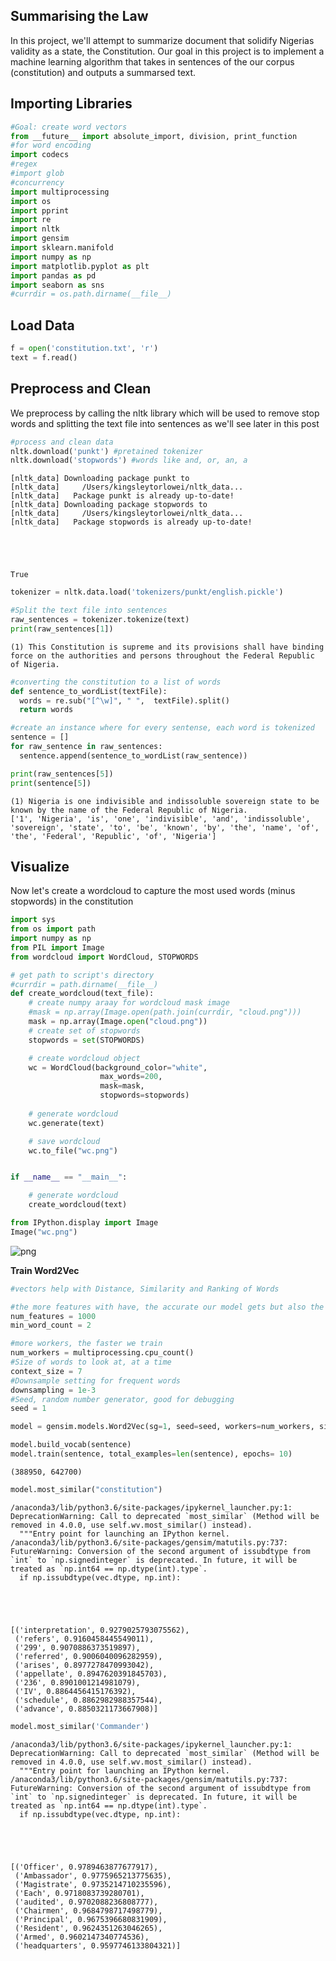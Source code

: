 
## Summarising the Law 
In this project, we'll attempt to summarize document that solidify Nigerias validity as a state, the Constitution. Our goal in this project is to implement a machine learning algorithm that takes in sentences of the our corpus (constitution) and outputs a summarsed text.


## Importing Libraries


```python
#Goal: create word vectors
from __future__ import absolute_import, division, print_function
#for word encoding
import codecs
#regex
#import glob
#concurrency
import multiprocessing
import os 
import pprint
import re
import nltk
import gensim
import sklearn.manifold
import numpy as np
import matplotlib.pyplot as plt 
import pandas as pd 
import seaborn as sns
#currdir = os.path.dirname(__file__)
```

## Load Data 


```python
f = open('constitution.txt', 'r')
text = f.read()
```

## Preprocess and Clean
We preprocess by calling the nltk library which will be used to remove stop words and splitting the text file into sentences as we'll see later in this post


```python
#process and clean data 
nltk.download('punkt') #pretained tokenizer
nltk.download('stopwords') #words like and, or, an, a
```

    [nltk_data] Downloading package punkt to
    [nltk_data]     /Users/kingsleytorlowei/nltk_data...
    [nltk_data]   Package punkt is already up-to-date!
    [nltk_data] Downloading package stopwords to
    [nltk_data]     /Users/kingsleytorlowei/nltk_data...
    [nltk_data]   Package stopwords is already up-to-date!





    True




```python
tokenizer = nltk.data.load('tokenizers/punkt/english.pickle')
```


```python
#Split the text file into sentences
raw_sentences = tokenizer.tokenize(text)
print(raw_sentences[1])
```

    (1) This Constitution is supreme and its provisions shall have binding force on the authorities and persons throughout the Federal Republic of Nigeria.



```python
#converting the constitution to a list of words 
def sentence_to_wordList(textFile):
  words = re.sub("[^\w]", " ",  textFile).split()
  return words
```


```python
#create an instance where for every sentense, each word is tokenized
sentence = []
for raw_sentence in raw_sentences:
  sentence.append(sentence_to_wordList(raw_sentence))
```


```python
print(raw_sentences[5])
print(sentence[5])
```

    (1) Nigeria is one indivisible and indissoluble sovereign state to be known by the name of the Federal Republic of Nigeria.
    ['1', 'Nigeria', 'is', 'one', 'indivisible', 'and', 'indissoluble', 'sovereign', 'state', 'to', 'be', 'known', 'by', 'the', 'name', 'of', 'the', 'Federal', 'Republic', 'of', 'Nigeria']


## Visualize
Now let's create a wordcloud to capture the most used words (minus stopwords) in the constitution


```python
import sys
from os import path
import numpy as np
from PIL import Image
from wordcloud import WordCloud, STOPWORDS

# get path to script's directory
#currdir = path.dirname(__file__)
def create_wordcloud(text_file):
    # create numpy araay for wordcloud mask image
    #mask = np.array(Image.open(path.join(currdir, "cloud.png")))
    mask = np.array(Image.open("cloud.png"))
    # create set of stopwords	
    stopwords = set(STOPWORDS)

    # create wordcloud object
    wc = WordCloud(background_color="white",
                    max_words=200, 
                    mask=mask,
                    stopwords=stopwords)
    
    # generate wordcloud
    wc.generate(text)

    # save wordcloud
    wc.to_file("wc.png")


if __name__ == "__main__":

    # generate wordcloud
    create_wordcloud(text)
```


```python
from IPython.display import Image
Image("wc.png")
```




![png](output_14_0.png)



**Train Word2Vec**


```python
#vectors help with Distance, Similarity and Ranking of Words

#the more features with have, the accurate our model gets but also the more expensive to train 
num_features = 1000
min_word_count = 2

#more workers, the faster we train
num_workers = multiprocessing.cpu_count()
#Size of words to look at, at a time
context_size = 7
#Downsample setting for frequent words
downsampling = 1e-3
#Seed, random number generator, good for debugging
seed = 1
```


```python
model = gensim.models.Word2Vec(sg=1, seed=seed, workers=num_workers, size=num_features, min_count = min_word_count, window=context_size, sample= downsampling)
```


```python
model.build_vocab(sentence)
model.train(sentence, total_examples=len(sentence), epochs= 10)
```




    (388950, 642700)




```python
model.most_similar("constitution")

```

    /anaconda3/lib/python3.6/site-packages/ipykernel_launcher.py:1: DeprecationWarning: Call to deprecated `most_similar` (Method will be removed in 4.0.0, use self.wv.most_similar() instead).
      """Entry point for launching an IPython kernel.
    /anaconda3/lib/python3.6/site-packages/gensim/matutils.py:737: FutureWarning: Conversion of the second argument of issubdtype from `int` to `np.signedinteger` is deprecated. In future, it will be treated as `np.int64 == np.dtype(int).type`.
      if np.issubdtype(vec.dtype, np.int):





    [('interpretation', 0.9279025793075562),
     ('refers', 0.9160458445549011),
     ('299', 0.9070886373519897),
     ('referred', 0.9006040096282959),
     ('arises', 0.8977278470993042),
     ('appellate', 0.8947620391845703),
     ('236', 0.8901001214981079),
     ('IV', 0.8864456415176392),
     ('schedule', 0.8862982988357544),
     ('advance', 0.8850321173667908)]




```python
model.most_similar('Commander')
```

    /anaconda3/lib/python3.6/site-packages/ipykernel_launcher.py:1: DeprecationWarning: Call to deprecated `most_similar` (Method will be removed in 4.0.0, use self.wv.most_similar() instead).
      """Entry point for launching an IPython kernel.
    /anaconda3/lib/python3.6/site-packages/gensim/matutils.py:737: FutureWarning: Conversion of the second argument of issubdtype from `int` to `np.signedinteger` is deprecated. In future, it will be treated as `np.int64 == np.dtype(int).type`.
      if np.issubdtype(vec.dtype, np.int):





    [('Officer', 0.9789463877677917),
     ('Ambassador', 0.9775965213775635),
     ('Magistrate', 0.9735214710235596),
     ('Each', 0.9718083739280701),
     ('audited', 0.9702088236808777),
     ('Chairmen', 0.9684798717498779),
     ('Principal', 0.9675396680831909),
     ('Resident', 0.9624351263046265),
     ('Armed', 0.9602147340774536),
     ('headquarters', 0.9597746133804321)]


